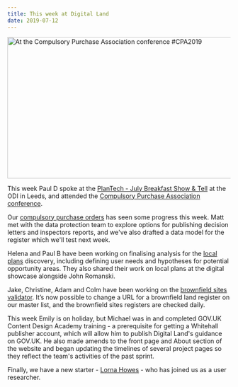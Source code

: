 ```yaml
---
title: This week at Digital Land
date: 2019-07-12
---
```


<a  href="https://www.flickr.com/photos/psd/48247732171/" title="At the Compulsory Purchase Association conference #CPA2019"><img src="https://live.staticflickr.com/65535/48247732171_2aac0420fd_z.jpg" width="640" height="320" alt="At the Compulsory Purchase Association conference #CPA2019"></a>

This week Paul D spoke at the [PlanTech - July Breakfast Show & Tell](https://cp.catapult.org.uk/events/plantech-july-breakfast-show-tell/) at the ODI in Leeds, and attended the [Compulsory Purchase Association conference](https://cptevents.co.uk/event/the-cpa-national-conference-2019).

Our [compulsory purchase orders](/project/compulsory-purchase-orders/) has seen some progress this week. Matt met with the data protection team to explore options for publishing decision letters and inspectors reports, and we've also drafted a data model for the register which we'll test next week.

Helena and Paul B have been working on finalising analysis for the [local plans](/project/local-plans/) discovery, including defining user needs and hypotheses for potential opportunity areas. They also  shared their work on local plans at the digital showcase alongside John Romanski.

Jake, Christine, Adam and Colm have been working on the [brownfield sites validator](https://brownfield-sites-status.herokuapp.com). It’s now possible to change a URL for a brownfield land register on our master list, and the brownfield sites registers are checked daily.

This week Emily is on holiday, but Michael was in and completed GOV.UK Content Design Academy training - a prerequisite for getting a Whitehall publisher account, which will allow him to publish Digital Land's guidance on GOV.UK. He also made amends to the front page and About section of the website and began updating the timelines of several project pages so they reflect the team's activities of the past sprint.

Finally, we have a new starter - [Lorna Howes](https://twitter.com/hadronarly) - who has joined us as a user researcher.

